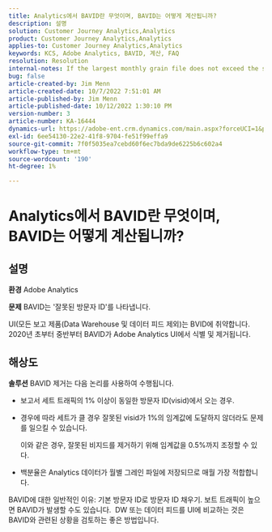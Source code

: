 ```yaml
---
title: Analytics에서 BAVID란 무엇이며, BAVID는 어떻게 계산됩니까?
description: 설명
solution: Customer Journey Analytics,Analytics
product: Customer Journey Analytics,Analytics
applies-to: Customer Journey Analytics,Analytics
keywords: KCS, Adobe Analytics, BAVID, 계산, FAQ
resolution: Resolution
internal-notes: If the largest monthly grain file does not exceed the size threshold (250MB default), we do not examine the suite for bad visids.
bug: false
article-created-by: Jim Menn
article-created-date: 10/7/2022 7:51:01 AM
article-published-by: Jim Menn
article-published-date: 10/12/2022 1:30:10 PM
version-number: 3
article-number: KA-16444
dynamics-url: https://adobe-ent.crm.dynamics.com/main.aspx?forceUCI=1&pagetype=entityrecord&etn=knowledgearticle&id=83dccec7-1446-ed11-bba1-000d3a3064b8
exl-id: 6ee54130-22e2-41f8-9704-fe51f99effa9
source-git-commit: 7f0f5035ea7cebd60f6ec7bda9de6225b6c602a4
workflow-type: tm+mt
source-wordcount: '190'
ht-degree: 1%

---
```


# Analytics에서 BAVID란 무엇이며, BAVID는 어떻게 계산됩니까?

## 설명


<b>환경</b>
Adobe Analytics

<b>문제</b>
BAVID는 &#39;잘못된 방문자 ID&#39;를 나타냅니다.

UI(모든 보고 제품(Data Warehouse 및 데이터 피드 제외)는 BVID에 취약합니다.
2020년 초부터 중반부터 BAVID가 Adobe Analytics UI에서 식별 및 제거됩니다.






## 해상도


<b>솔루션</b>
BAVID 제거는 다음 논리를 사용하여 수행됩니다.

- 보고서 세트 트래픽의 1% 이상이 동일한 방문자 ID(visid)에서 오는 경우.
- 경우에 따라 세트가 클 경우 잘못된 visid가 1%의 임계값에 도달하지 않더라도 문제를 일으킬 수 있습니다.

   이와 같은 경우, 잘못된 비지드를 제거하기 위해 임계값을 0.5%까지 조정할 수 있다.
- 백분율은 Analytics 데이터가 월별 그레인 파일에 저장되므로 매월 가장 적합합니다.


BAVID에 대한 일반적인 이유: 기본 방문자 ID로 방문자 ID 채우기. 보트 트래픽이 높으면 BAVID가 발생할 수도 있습니다. 
DW 또는 데이터 피드를 UI에 비교하는 것은 BAVID와 관련된 상황을 검토하는 좋은 방법입니다.

